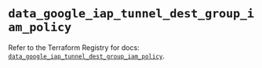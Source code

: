 # `data_google_iap_tunnel_dest_group_iam_policy`

Refer to the Terraform Registry for docs: [`data_google_iap_tunnel_dest_group_iam_policy`](https://registry.terraform.io/providers/hashicorp/google/6.41.0/docs/data-sources/iap_tunnel_dest_group_iam_policy).
